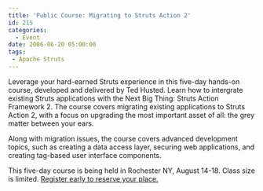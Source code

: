 ```yaml
---
title: 'Public Course: Migrating to Struts Action 2'
id: 215
categories:
  - Event
date: 2006-06-20 05:00:00
tags:
 - Apache Struts
---
```


Leverage your hard-earned Struts experience in this five-day hands-on course, developed and delivered by Ted Husted. Learn how to intergrate existing Struts applications with the Next Big Thing: Struts Action Framework 2\. The course covers migrating existing applications to Struts Action 2, with a focus on upgrading the most important asset of all: the grey matter between your ears.

Along with migration issues, the course covers advanced development topics, such as creating a data access layer, securing web applications, and creating tag-based user interface components.

This five-day course is being held in Rochester NY, August 14-18\. Class size is limited. [Register early to reserve your place.](http://www.strutsmentor.com/register.html)